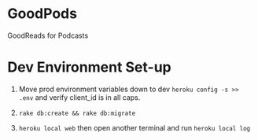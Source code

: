 # GoodPods
GoodReads for Podcasts

# Dev Environment Set-up

1. Move prod environment variables down to dev
  `heroku config -s >> .env` and verify client_id is in all caps.

2. `rake db:create && rake db:migrate`

3. `heroku local web` then open another terminal and run `heroku local log`



